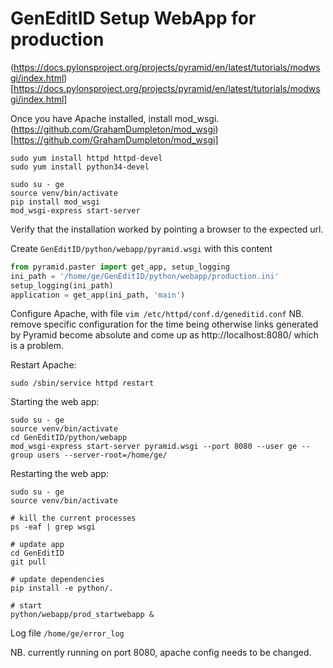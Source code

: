 # GenEditID Setup WebApp for production


(https://docs.pylonsproject.org/projects/pyramid/en/latest/tutorials/modwsgi/index.html)[https://docs.pylonsproject.org/projects/pyramid/en/latest/tutorials/modwsgi/index.html]

Once you have Apache installed, install mod_wsgi.
(https://github.com/GrahamDumpleton/mod_wsgi)[https://github.com/GrahamDumpleton/mod_wsgi]

```
sudo yum install httpd httpd-devel
sudo yum install python34-devel

sudo su - ge
source venv/bin/activate
pip install mod_wsgi
mod_wsgi-express start-server
```

Verify that the installation worked by pointing a browser to the expected url.

Create `GenEditID/python/webapp/pyramid.wsgi` with this content
```python
from pyramid.paster import get_app, setup_logging
ini_path = '/home/ge/GenEditID/python/webapp/production.ini'
setup_logging(ini_path)
application = get_app(ini_path, 'main')
```

Configure Apache, with file `vim /etc/httpd/conf.d/geneditid.conf`
NB. remove specific configuration for the time being otherwise links generated
by Pyramid become absolute and come up as http://localhost:8080/ which is a problem.

Restart Apache:
```
sudo /sbin/service httpd restart
```

Starting the web app:
```
sudo su - ge
source venv/bin/activate
cd GenEditID/python/webapp
mod_wsgi-express start-server pyramid.wsgi --port 8080 --user ge --group users --server-root=/home/ge/
```

Restarting the web app:
```
sudo su - ge
source venv/bin/activate

# kill the current processes
ps -eaf | grep wsgi

# update app
cd GenEditID
git pull

# update dependencies
pip install -e python/.

# start
python/webapp/prod_startwebapp &
```

Log file `/home/ge/error_log`

NB. currently running on port 8080, apache config needs to be changed.
